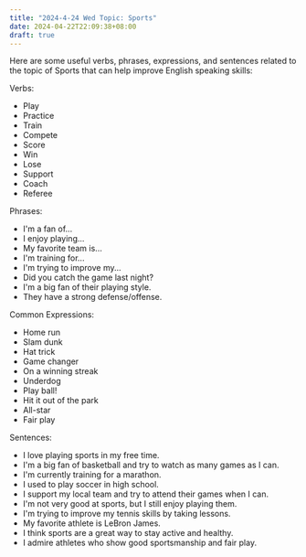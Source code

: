 ```yaml
---
title: "2024-4-24 Wed Topic: Sports"
date: 2024-04-22T22:09:38+08:00
draft: true
---
```


Here are some useful verbs, phrases, expressions, and sentences related to the topic of Sports that can help improve English speaking skills:

Verbs:
- Play
- Practice
- Train
- Compete
- Score
- Win
- Lose
- Support
- Coach
- Referee

Phrases:
- I'm a fan of...
- I enjoy playing...
- My favorite team is...
- I'm training for...
- I'm trying to improve my...
- Did you catch the game last night?
- I'm a big fan of their playing style.
- They have a strong defense/offense.

Common Expressions:
- Home run
- Slam dunk
- Hat trick
- Game changer
- On a winning streak
- Underdog
- Play ball!
- Hit it out of the park
- All-star
- Fair play

Sentences:
- I love playing sports in my free time.
- I'm a big fan of basketball and try to watch as many games as I can.
- I'm currently training for a marathon.
- I used to play soccer in high school.
- I support my local team and try to attend their games when I can.
- I'm not very good at sports, but I still enjoy playing them.
- I'm trying to improve my tennis skills by taking lessons.
- My favorite athlete is LeBron James.
- I think sports are a great way to stay active and healthy.
- I admire athletes who show good sportsmanship and fair play.
